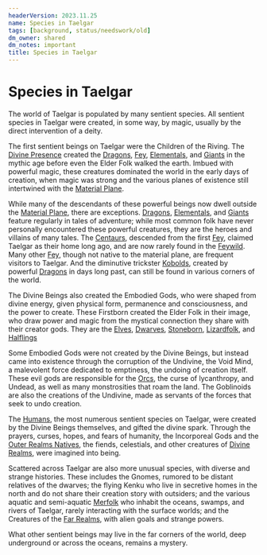 ```yaml
---
headerVersion: 2023.11.25
name: Species in Taelgar
tags: [background, status/needswork/old]
dm_owner: shared
dm_notes: important
title: Species in Taelgar
---
```

# Species in Taelgar



The world of Taelgar is populated by many sentient species. All sentient species in Taelgar were created, in some way, by magic, usually by the direct intervention of a deity.  

The first sentient beings on Taelgar were the Children of the Riving. The [Divine Presence](<../gods-and-religions/gods/high-gods/divine-presence.md>) created the [Dragons](<unusual-species/dragons.md>), [Fey](<extraplanar/fey.md>), [Elementals](<extraplanar/elementals.md>), and [Giants](<unusual-species/giants.md>) in the mythic age before even the Elder Folk walked the earth. Imbued with powerful magic, these creatures dominated the world in the early days of creation, when magic was strong and the various planes of existence still intertwined with the [Material Plane](<../cosmology/material-plane.md>). 

While many of the descendants of these powerful beings now dwell outside the [Material Plane](<../cosmology/material-plane.md>), there are exceptions. [Dragons](<unusual-species/dragons.md>), [Elementals](<extraplanar/elementals.md>), and [Giants](<unusual-species/giants.md>) feature regularly in tales of adventure; while most common folk have never personally encountered these powerful creatures, they are the heroes and villains of many tales. The [Centaurs](<unusual-species/centaurs.md>), descended from the first [Fey](<extraplanar/fey.md>), claimed Taelgar as their home long ago, and are now rarely found in the [Feywild](<../cosmology/feywild.md>). Many other [Fey](<extraplanar/fey.md>), though not native to the material plane, are frequent visitors to Taelgar. And the diminutive trickster [Kobolds](<unusual-species/kobolds.md>), created by powerful [Dragons](<unusual-species/dragons.md>) in days long past, can still be found in various corners of the world. 

The Divine Beings also created the Embodied Gods, who were shaped from divine energy, given physical form, permanence and consciousness, and the power to create. These Firstborn created the Elder Folk in their image, who draw power and magic from the mystical connection they share with their creator gods. They are the [Elves](<./elves.md>), [Dwarves](<./dwarves.md>), [Stoneborn](<./stoneborn.md>), [Lizardfolk](<./lizardfolk.md>), and [Halflings](<./halflings.md>)

Some Embodied Gods were not created by the Divine Beings, but instead came into existence through the corruption of the Undivine, the Void Mind, a malevolent force dedicated to emptiness, the undoing of creation itself. These evil gods are responsible for the [Orcs](<./orcs.md>), the curse of lycanthropy, and Undead, as well as many monstrosities that roam the land. The Goblinoids are also the creations of the Undivine, made as servants of the forces that seek to undo creation. 

The [Humans](<./humans.md>), the most numerous sentient species on Taelgar, were created by the Divine Beings themselves, and gifted the divine spark. Through the prayers, curses, hopes, and fears of humanity, the Incorporeal Gods and the [Outer Realms Natives](<extraplanar/outer-realms-natives.md>), the fiends, celestials, and other creatures of [Divine Realms](<../cosmology/spiritual-realms/divine-realms.md>), were imagined into being.

Scattered across Taelgar are also more unusual species, with diverse and strange histories. These includes the Gnomes, rumored to be distant relatives of the dwarves; the flying Kenku who live in secretive homes in the north and do not share their creation story with outsiders; and the various aquatic and semi-aquatic [Merfolk](<unusual-species/merfolk.md>) who inhabit the oceans, swamps, and rivers of Taelgar, rarely interacting with the surface worlds; and the Creatures of the [Far Realms](<../cosmology/far-realms.md>), with alien goals and strange powers. 

What other sentient beings may live in the far corners of the world, deep underground or across the oceans, remains a mystery. 